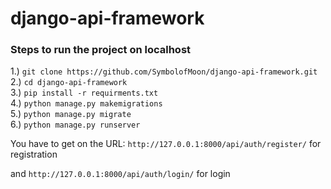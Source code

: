 # django-api-framework

### Steps to run the project on localhost

1.) ```git clone https://github.com/SymbolofMoon/django-api-framework.git```<br />
2.) ```cd django-api-framework```<br />
3.) ```pip install -r requirments.txt```<br />
4.) ```python manage.py makemigrations```<br />
5.) ```python manage.py migrate```<br />
6.) ```python manage.py runserver```<br />

You have to get on the URL: 
```http://127.0.0.1:8000/api/auth/register/```
for registration

and ```http://127.0.0.1:8000/api/auth/login/``` for login

